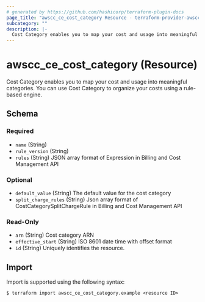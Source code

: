 ```yaml
---
# generated by https://github.com/hashicorp/terraform-plugin-docs
page_title: "awscc_ce_cost_category Resource - terraform-provider-awscc"
subcategory: ""
description: |-
  Cost Category enables you to map your cost and usage into meaningful categories. You can use Cost Category to organize your costs using a rule-based engine.
---
```


# awscc_ce_cost_category (Resource)

Cost Category enables you to map your cost and usage into meaningful categories. You can use Cost Category to organize your costs using a rule-based engine.



<!-- schema generated by tfplugindocs -->
## Schema

### Required

- `name` (String)
- `rule_version` (String)
- `rules` (String) JSON array format of Expression in Billing and Cost Management API

### Optional

- `default_value` (String) The default value for the cost category
- `split_charge_rules` (String) Json array format of CostCategorySplitChargeRule in Billing and Cost Management API

### Read-Only

- `arn` (String) Cost category ARN
- `effective_start` (String) ISO 8601 date time with offset format
- `id` (String) Uniquely identifies the resource.

## Import

Import is supported using the following syntax:

```shell
$ terraform import awscc_ce_cost_category.example <resource ID>
```
